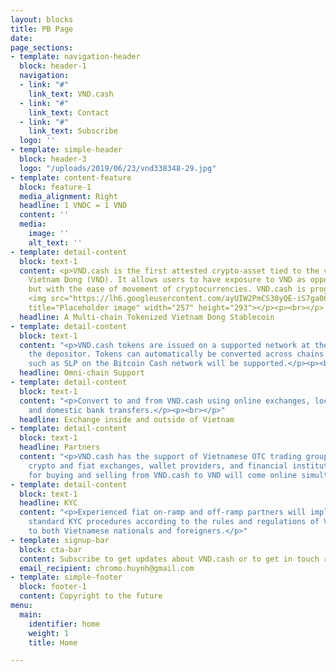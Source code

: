 ```yaml
---
layout: blocks
title: PB Page
date: 
page_sections:
- template: navigation-header
  block: header-1
  navigation:
  - link: "#"
    link_text: VND.cash
  - link: "#"
    link_text: Contact
  - link: "#"
    link_text: Subscribe
  logo: ''
- template: simple-header
  block: header-3
  logo: "/uploads/2019/06/23/vnd338348-29.jpg"
- template: content-feature
  block: feature-1
  media_alignment: Right
  headline: 1 VNDC = 1 VND
  content: ''
  media:
    image: ''
    alt_text: ''
- template: detail-content
  block: text-1
  content: <p>VND.cash is the first attested crypto-asset tied to the value of the
    Vietnam Dong (VND). It allows users to have exposure to VND as opposed to USD
    but with the ease of movement of cryptocurrencies. VND.cash is programmable cash.
    <img src="https://lh6.googleusercontent.com/ayUIW2PmCS30yQE-iS7ga00FuHnFDn6xYjC0nN4Hph7S052B3rPmXGCxkSSnWCIjXRc34k_rWpXjAmEaZfrcaAsIzPs5YPJ49ZpFOxvogjvJblscpY2cd05Sna0mZqFLDXM3FKNw"
    title="Placeholder image" width="257" height="293"></p><p><br></p>
  headline: A Multi-chain Tokenized Vietnam Dong Stablecoin
- template: detail-content
  block: text-1
  content: "<p>VND.cash tokens are issued on a supported network at the request of
    the depositor. Tokens can automatically be converted across chains. Token standards
    such as SLP on the Bitcoin Cash network will be supported.</p><p><br></p>"
  headline: Omni-chain Support
- template: detail-content
  block: text-1
  content: "<p>Convert to and from VND.cash using online exchanges, local OTC brokers,
    and domestic bank transfers.</p><p><br></p>"
  headline: Exchange inside and outside of Vietnam
- template: detail-content
  block: text-1
  headline: Partners
  content: "<p>VND.cash has the support of Vietnamese OTC trading groups, Vietnam-based
    crypto and fiat exchanges, wallet providers, and financial institutions. Services
    for buying and selling from VND.cash to VND will come online simultaneously.</p>"
- template: detail-content
  block: text-1
  headline: KYC
  content: "<p>Experienced fiat on-ramp and off-ramp partners will implement their
    standard KYC procedures according to the rules and regulations of Vietnam applicable
    to both Vietnamese nationals and foreigners.</p>"
- template: signup-bar
  block: cta-bar
  content: Subscribe to get updates about VND.cash or to get in touch regarding partnerships.
  email_recipient: chromo.huynh@gmail.com
- template: simple-footer
  block: footer-1
  content: Copyright to the future
menu:
  main:
    identifier: home
    weight: 1
    title: Home

---
```

